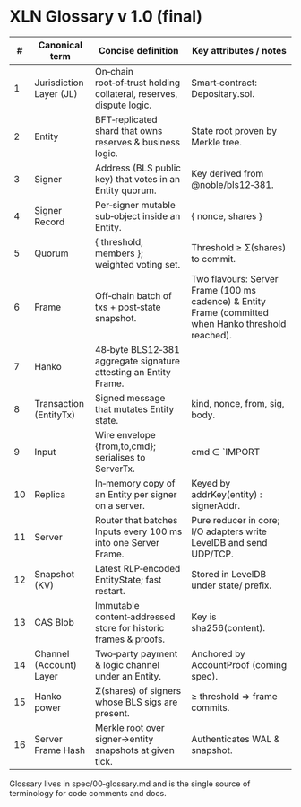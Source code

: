# XLN Glossary v 1.0 (final)

| # | Canonical term | Concise definition | Key attributes / notes |
|---|----------------|-------------------|------------------------|
| 1 | Jurisdiction Layer (JL) | On‑chain root‑of‑trust holding collateral, reserves, dispute logic. | Smart‑contract: Depositary.sol. |
| 2 | Entity | BFT‑replicated shard that owns reserves & business logic. | State root proven by Merkle tree. |
| 3 | Signer | Address (BLS public key) that votes in an Entity quorum. | Key derived from @noble/bls12‑381. |
| 4 | Signer Record | Per‑signer mutable sub‑object inside an Entity. | { nonce, shares } |
| 5 | Quorum | { threshold, members }; weighted voting set. | Threshold ≥ Σ(shares) to commit. |
| 6 | Frame | Off‑chain batch of txs + post‑state snapshot. | Two flavours: Server Frame (100 ms cadence) & Entity Frame (committed when Hanko threshold reached). |
| 7 | Hanko | 48‑byte BLS12‑381 aggregate signature attesting an Entity Frame. | |
| 8 | Transaction (EntityTx) | Signed message that mutates Entity state. | kind, nonce, from, sig, body. |
| 9 | Input | Wire envelope {from,to,cmd}; serialises to ServerTx. | cmd ∈ `IMPORT |
| 10 | Replica | In‑memory copy of an Entity per signer on a server. | Keyed by addrKey(entity) : signerAddr. |
| 11 | Server | Router that batches Inputs every 100 ms into one Server Frame. | Pure reducer in core; I/O adapters write LevelDB and send UDP/TCP. |
| 12 | Snapshot (KV) | Latest RLP‑encoded EntityState; fast restart. | Stored in LevelDB under state/ prefix. |
| 13 | CAS Blob | Immutable content‑addressed store for historic frames & proofs. | Key is sha256(content). |
| 14 | Channel (Account) Layer | Two‑party payment & logic channel under an Entity. | Anchored by AccountProof (coming spec). |
| 15 | Hanko power | Σ(shares) of signers whose BLS sigs are present. | ≥ threshold ⇒ frame commits. |
| 16 | Server Frame Hash | Merkle root over signer→entity snapshots at given tick. | Authenticates WAL & snapshot. |

Glossary lives in spec/00‑glossary.md and is the single source of terminology for code comments and docs.